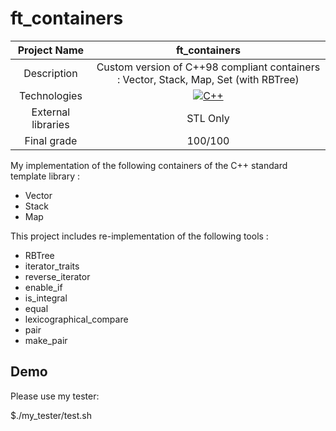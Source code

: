 # ft_containers

| Project Name | ft_containers |
| :-: | :-: |
| Description | Custom version of C++98 compliant containers : Vector, Stack, Map, Set (with RBTree) |
| Technologies | <a href="#"><img alt="C++" src="https://custom-icon-badges.demolab.com/badge/C++-9C033A.svg?logo=cpp2&logoColor=white&style=for-the-badge"></a> |
| External libraries | STL Only |
| Final grade | 100/100 |

My implementation of the following containers of the C++ standard template library :
* Vector
* Stack
* Map

This project includes re-implementation of the following tools :
* RBTree
* iterator_traits
* reverse_iterator
* enable_if
* is_integral
* equal
* lexicographical_compare
* pair
* make_pair

## Demo

Please use my tester:

$./my_tester/test.sh
